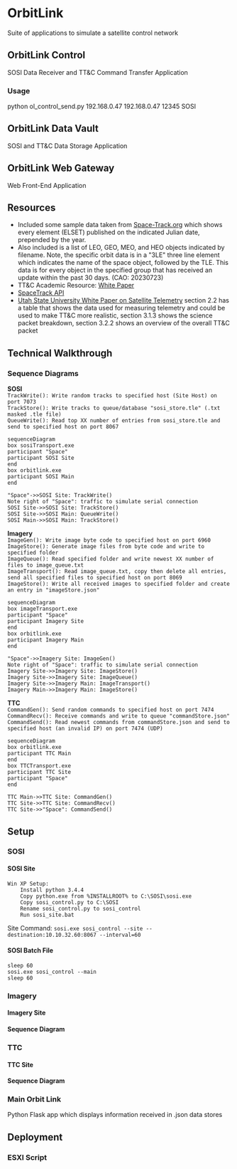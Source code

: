 # OrbitLink
Suite of applications to simulate a satellite control network

## OrbitLink Control
SOSI Data Receiver and TT&C Command Transfer Application

### Usage
python ol_control_send.py 192.168.0.47 192.168.0.47 12345 SOSI

## OrbitLink Data Vault
SOSI and TT&C Data Storage Application

## OrbitLink Web Gateway
Web Front-End Application

## Resources
- Included some sample data taken from [Space-Track.org](space-track.org/#recent) which shows every element (ELSET) published on the indicated Julian date, prepended by the year.  
- Also included is a list of LEO, GEO, MEO, and HEO objects indicated by filename. Note, the specific orbit data is in a "3LE" three line element which indicates the name of the space object, followed by the TLE. This data is for every object in the specified group that has received an update within the past 30 days. (CAO: 20230723)
- TT&C Academic Resource: [White Paper](https://link.springer.com/referenceworkentry/10.1007/978-1-4419-7671-0_69)
- [SpaceTrack API](https://www.space-track.org/documentation#api-formats)
- [Utah State University White Paper on Satellite Telemetry](https://digitalcommons.usu.edu/cgi/viewcontent.cgi?article=8846&context=etd) section 2.2 has a table that shows the data used for measuring telemetry and could be used to make TT&C more realistic, section 3.1.3 shows the science packet breakdown, section 3.2.2 shows an overview of the overall TT&C packet

## Technical Walkthrough
### Sequence Diagrams
**SOSI**  
`TrackWrite(): Write random tracks to specified host (Site Host) on port 7073`  
`TrackStore(): Write tracks to queue/database "sosi_store.tle" (.txt masked .tle file)`  
`QueueWrite(): Read top XX number of entries from sosi_store.tle and send to specified host on port 8067`  

```mermaid
sequenceDiagram
box sosiTransport.exe
participant "Space"
participant SOSI Site
end
box orbitlink.exe
participant SOSI Main
end

"Space"->>SOSI Site: TrackWrite()
Note right of "Space": traffic to simulate serial connection 
SOSI Site->>SOSI Site: TrackStore()
SOSI Site->>SOSI Main: QueueWrite()
SOSI Main->>SOSI Main: TrackStore()
```
**Imagery**  
`ImageGen(): Write image byte code to specified host on port 6960`  
`ImageStore(): Generate image files from byte code and write to specified folder`  
`ImageQueue(): Read specified folder and write newest XX number of files to image_queue.txt`  
`ImageTransport(): Read image_queue.txt, copy then delete all entries, send all specified files to specified host on port 8069`  
`ImageStore(): Write all received images to specified folder and create an entry in "imageStore.json"`

```mermaid
sequenceDiagram
box imageTransport.exe
participant "Space"
participant Imagery Site
end
box orbitlink.exe
participant Imagery Main
end

"Space"->>Imagery Site: ImageGen()
Note right of "Space": traffic to simulate serial connection 
Imagery Site->>Imagery Site: ImageStore()
Imagery Site->>Imagery Site: ImageQueue()
Imagery Site->>Imagery Main: ImageTransport()
Imagery Main->>Imagery Main: ImageStore()
```
**TTC**  
`CommandGen(): Send random commands to specified host on port 7474`  
`CommandRecv(): Receive commands and write to queue "commandStore.json"`  
`CommandSend(): Read newest commands from commandStore.json and send to specified host (an invalid IP) on port 7474 (UDP)`

```mermaid
sequenceDiagram
box orbitlink.exe
participant TTC Main
end
box TTCTransport.exe
participant TTC Site
participant "Space"
end

TTC Main->>TTC Site: CommandGen()
TTC Site->>TTC Site: CommandRecv()
TTC Site->>"Space": CommandSend()
```
## Setup
### SOSI 
#### SOSI Site
    Win XP Setup:
        Install python 3.4.4
        Copy python.exe from %INSTALLROOT% to C:\SOSI\sosi.exe
        Copy sosi_control.py to C:\SOSI
        Rename sosi_control.py to sosi_control
        Run sosi_site.bat
        
Site Command: `sosi.exe sosi_control --site --destination:10.10.32.60:8067 --interval=60`

#### SOSI Batch File
```shell
sleep 60
sosi.exe sosi_control --main
sleep 60
```
### Imagery 

#### Imagery Site

#### Sequence Diagram


### TTC 

#### TTC Site

#### Sequence Diagram


### Main Orbit Link

Python Flask app which displays information received in .json data stores

## Deployment
### ESXI Script